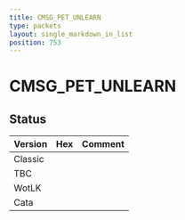 ```yaml
---
title: CMSG_PET_UNLEARN
type: packets
layout: single_markdown_in_list
position: 753
---
```


# CMSG_PET_UNLEARN

## Status

Version | Hex | Comment
---------- | ---------- | ---------- 
Classic |  |  
TBC |  |  
WotLK |  |  
Cata |  |  
